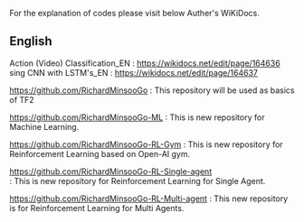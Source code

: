 For the explanation of codes please visit below Auther's WiKiDocs.

## English

Action (Video) Classification_EN : https://wikidocs.net/edit/page/164636
sing CNN with LSTM's_EN          : https://wikidocs.net/edit/page/164637

https://github.com/RichardMinsooGo
: This repository will be used as basics of TF2

https://github.com/RichardMinsooGo-ML
: This is new repository for Machine Learning.


https://github.com/RichardMinsooGo-RL-Gym
: This is new repository for Reinforcement Learning based on Open-AI gym.


https://github.com/RichardMinsooGo-RL-Single-agent  
: This is new repository for Reinforcement Learning for Single Agent.


https://github.com/RichardMinsooGo-RL-Multi-agent
: This new repository is for Reinforcement Learning for Multi Agents.

